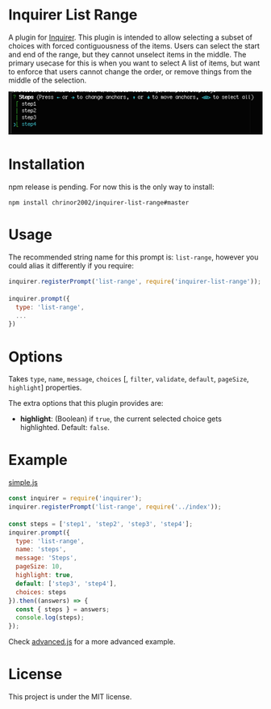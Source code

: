 # Inquirer List Range

A plugin for [Inquirer](https://github.com/SBoudrias/Inquirer.js). This plugin is intended to allow selecting a subset of choices with forced contiguousness of the items. Users can select the start and end of the range, but they cannot unselect items in the middle. The primary usecase for this is when you want to select A list of items, but want to enforce that users cannot change the order, or remove things from the middle of the selection.

![Demo](/demo.png?raw=true)

# Installation

npm release is pending. For now this is the only way to install:
```
npm install chrinor2002/inquirer-list-range#master
```

# Usage

The recommended string name for this prompt is: `list-range`, however you could alias it differently if you require:

```js
inquirer.registerPrompt('list-range', require('inquirer-list-range'));

inquirer.prompt({
  type: 'list-range',
  ...
})
```

# Options

Takes `type`, `name`, `message`, `choices` [, `filter`, `validate`, `default`, `pageSize`, `highlight`] properties.

The extra options that this plugin provides are:

* **highlight**: (Boolean) if `true`, the current selected choice gets highlighted. Default: `false`.

# Example

[simple.js](/examples/simple.js?raw=true)
```js
const inquirer = require('inquirer');
inquirer.registerPrompt('list-range', require('../index'));

const steps = ['step1', 'step2', 'step3', 'step4'];
inquirer.prompt({
  type: 'list-range',
  name: 'steps',
  message: 'Steps',
  pageSize: 10,
  highlight: true,
  default: ['step3', 'step4'],
  choices: steps
}).then((answers) => {
  const { steps } = answers;
  console.log(steps);
});
```

Check [advanced.js](/examples/advanced.js?raw=true) for a more advanced example.

# License

This project is under the MIT license.
